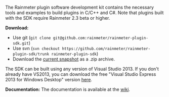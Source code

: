 The Rainmeter plugin software development kit contains the necessary tools and examples to build plugins in C/C++ and C#. Note that plugins built with the SDK require Rainmeter 2.3 beta or higher.

**Download:**

*   Use git (`git clone git@github.com:rainmeter/rainmeter-plugin-sdk.git`)
*   Use svn (`svn checkout https://github.com/rainmeter/rainmeter-plugin-sdk/trunk rainmeter-plugin-sdk`)
*   Download the [current snapshot](https://github.com/rainmeter/rainmeter-plugin-sdk/zipball/master) as a .zip archive.

The SDK can be built using any version of Visual Studio 2013. If you don't already have VS2013, you can download the free "Visual Studio Express 2013 for Windows Desktop" version [here](http://www.visualstudio.com/downloads/download-visual-studio-vs).

**Documentation:** The documentation is available at the [wiki](https://github.com/rainmeter/rainmeter-plugin-sdk/wiki/_pages).